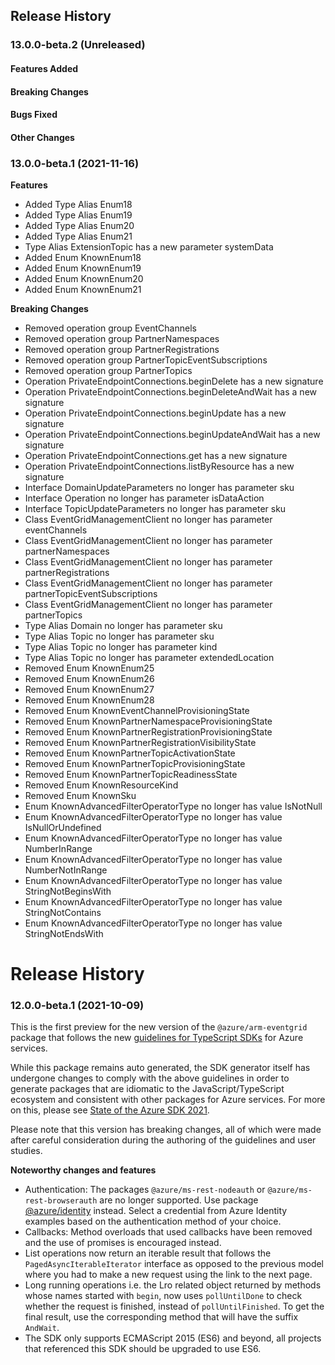 ## Release History

### 13.0.0-beta.2 (Unreleased)

#### Features Added

#### Breaking Changes

#### Bugs Fixed

#### Other Changes

### 13.0.0-beta.1 (2021-11-16)
    
**Features**

  - Added Type Alias Enum18
  - Added Type Alias Enum19
  - Added Type Alias Enum20
  - Added Type Alias Enum21
  - Type Alias ExtensionTopic has a new parameter systemData
  - Added Enum KnownEnum18
  - Added Enum KnownEnum19
  - Added Enum KnownEnum20
  - Added Enum KnownEnum21

**Breaking Changes**

  - Removed operation group EventChannels
  - Removed operation group PartnerNamespaces
  - Removed operation group PartnerRegistrations
  - Removed operation group PartnerTopicEventSubscriptions
  - Removed operation group PartnerTopics
  - Operation PrivateEndpointConnections.beginDelete has a new signature
  - Operation PrivateEndpointConnections.beginDeleteAndWait has a new signature
  - Operation PrivateEndpointConnections.beginUpdate has a new signature
  - Operation PrivateEndpointConnections.beginUpdateAndWait has a new signature
  - Operation PrivateEndpointConnections.get has a new signature
  - Operation PrivateEndpointConnections.listByResource has a new signature
  - Interface DomainUpdateParameters no longer has parameter sku
  - Interface Operation no longer has parameter isDataAction
  - Interface TopicUpdateParameters no longer has parameter sku
  - Class EventGridManagementClient no longer has parameter eventChannels
  - Class EventGridManagementClient no longer has parameter partnerNamespaces
  - Class EventGridManagementClient no longer has parameter partnerRegistrations
  - Class EventGridManagementClient no longer has parameter partnerTopicEventSubscriptions
  - Class EventGridManagementClient no longer has parameter partnerTopics
  - Type Alias Domain no longer has parameter sku
  - Type Alias Topic no longer has parameter sku
  - Type Alias Topic no longer has parameter kind
  - Type Alias Topic no longer has parameter extendedLocation
  - Removed Enum KnownEnum25
  - Removed Enum KnownEnum26
  - Removed Enum KnownEnum27
  - Removed Enum KnownEnum28
  - Removed Enum KnownEventChannelProvisioningState
  - Removed Enum KnownPartnerNamespaceProvisioningState
  - Removed Enum KnownPartnerRegistrationProvisioningState
  - Removed Enum KnownPartnerRegistrationVisibilityState
  - Removed Enum KnownPartnerTopicActivationState
  - Removed Enum KnownPartnerTopicProvisioningState
  - Removed Enum KnownPartnerTopicReadinessState
  - Removed Enum KnownResourceKind
  - Removed Enum KnownSku
  - Enum KnownAdvancedFilterOperatorType no longer has value IsNotNull
  - Enum KnownAdvancedFilterOperatorType no longer has value IsNullOrUndefined
  - Enum KnownAdvancedFilterOperatorType no longer has value NumberInRange
  - Enum KnownAdvancedFilterOperatorType no longer has value NumberNotInRange
  - Enum KnownAdvancedFilterOperatorType no longer has value StringNotBeginsWith
  - Enum KnownAdvancedFilterOperatorType no longer has value StringNotContains
  - Enum KnownAdvancedFilterOperatorType no longer has value StringNotEndsWith
    
# Release History

### 12.0.0-beta.1 (2021-10-09)

This is the first preview for the new version of the `@azure/arm-eventgrid` package that follows the new [guidelines for TypeScript SDKs](https://azure.github.io/azure-sdk/typescript_introduction.html) for Azure services.

While this package remains auto generated, the SDK generator itself has undergone changes to comply with the above guidelines in order to generate packages that are idiomatic to the JavaScript/TypeScript ecosystem and consistent with other packages for Azure services. For more on this, please see [State of the Azure SDK 2021](https://devblogs.microsoft.com/azure-sdk/state-of-the-azure-sdk-2021/).

Please note that this version has breaking changes, all of which were made after careful consideration during the authoring of the guidelines and user studies.

**Noteworthy changes and features**
- Authentication: The packages `@azure/ms-rest-nodeauth` or `@azure/ms-rest-browserauth` are no longer supported. Use package [@azure/identity](https://www.npmjs.com/package/@azure/identity) instead. Select a credential from Azure Identity examples based on the authentication method of your choice.
- Callbacks: Method overloads that used callbacks have been removed and the use of promises is encouraged instead.
- List operations now return an iterable result that follows the `PagedAsyncIterableIterator` interface as opposed to the previous model where you had to make a new request using the link to the next page.
- Long running operations i.e. the Lro related object returned by methods whose names started with `begin`, now uses `pollUntilDone` to check whether the request is finished, instead of `pollUntilFinished`. To get the final result, use the corresponding method that will have the suffix `AndWait`.
- The SDK only supports ECMAScript 2015 (ES6) and beyond, all projects that referenced this SDK should be upgraded to use ES6.
